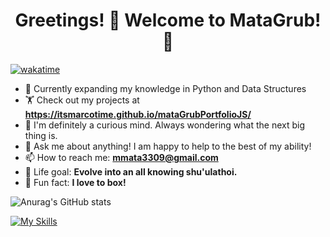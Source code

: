 <h1>
    <div align="center">Greetings! 👋 Welcome to MataGrub! 🌌</div>
</h1>

[![wakatime](https://wakatime.com/badge/user/585950c0-041e-49fd-8fc9-9b2236a94f87.svg)](https://wakatime.com/@585950c0-041e-49fd-8fc9-9b2236a94f87)

- 🌱 Currently expanding my knowledge in Python and Data Structures
- 🏋 Check out my projects at **https://itsmarcotime.github.io/mataGrubPortfolioJS/**
- 🤔 I'm definitely a curious mind. Always wondering what the next big thing is.
- 💬 Ask me about anything! I am happy to help to the best of my ability!
- 📫 How to reach me: **mmata3309@gmail.com**
- 🥇 Life goal: **Evolve into an all knowing shu'ulathoi.**
- 🥊 Fun fact: **I love to box!**

![Anurag's GitHub stats](https://github-readme-stats-eight-theta.vercel.app/api?username=anuraghazra&show_icons=true&theme=dark)

[![My Skills](https://skillicons.dev/icons?i=html,css,js,py,apollo,bash,bootstrap,docker,express,firebase,flask,git,github,gitlab,jest,jquery,linkedin,discord,mongodb,mysql,nodejs,powershell,raspberrypi,react,stackoverflow,vscode)](https://skillicons.dev)